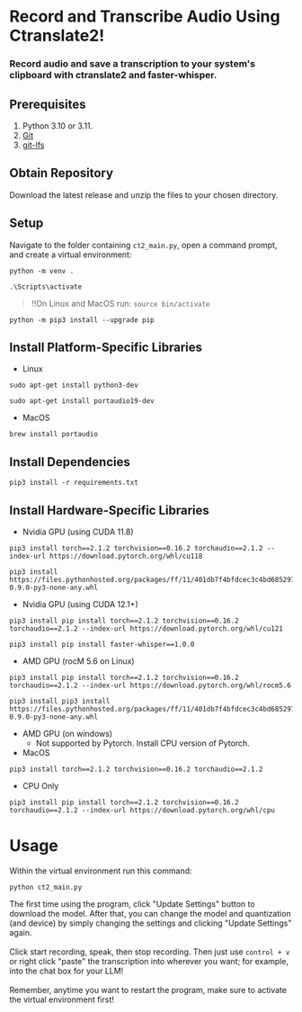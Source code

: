 # Record and Transcribe Audio Using Ctranslate2!
### Record audio and save a transcription to your system's clipboard with ctranslate2 and faster-whisper.

## Prerequisites
1) Python 3.10 or 3.11.
2) [Git](https://git-scm.com/downloads)
3) [git-lfs](https://git-lfs.com/)

## Obtain Repository

Download the latest release and unzip the files to your chosen directory.

## Setup
Navigate to the folder containing ```ct2_main.py```, open a command prompt, and create a virtual environment:
```
python -m venv .
```
```
.\Scripts\activate
```
  > ‼️On Linux and MacOS run: ```source bin/activate```
```
python -m pip3 install --upgrade pip
```
## Install Platform-Specific Libraries
* Linux
```
sudo apt-get install python3-dev
```
```
sudo apt-get install portaudio19-dev
```
* MacOS
```
brew install portaudio
```
## Install Dependencies
```
pip3 install -r requirements.txt
```
## Install Hardware-Specific Libraries
* Nvidia GPU (using CUDA 11.8)
```
pip3 install torch==2.1.2 torchvision==0.16.2 torchaudio==2.1.2 --index-url https://download.pytorch.org/whl/cu118
```
```
pip3 install https://files.pythonhosted.org/packages/ff/11/401db7f4bfdcec3c4bd685297c2fb11a3caa0a0fa3288bd209f973b877bb/faster_whisper-0.9.0-py3-none-any.whl
```
* Nvidia GPU (using CUDA 12.1+)
```
pip3 install pip install torch==2.1.2 torchvision==0.16.2 torchaudio==2.1.2 --index-url https://download.pytorch.org/whl/cu121
```
```
pip3 install pip install faster-whisper==1.0.0
```
* AMD GPU (rocM 5.6 on Linux)
```
pip3 install pip install torch==2.1.2 torchvision==0.16.2 torchaudio==2.1.2 --index-url https://download.pytorch.org/whl/rocm5.6
```
```
pip3 install pip3 install https://files.pythonhosted.org/packages/ff/11/401db7f4bfdcec3c4bd685297c2fb11a3caa0a0fa3288bd209f973b877bb/faster_whisper-0.9.0-py3-none-any.whl
```
* AMD GPU (on windows)
  * Not supported by Pytorch.  Install CPU version of Pytorch.
* MacOS
```
pip3 install torch==2.1.2 torchvision==0.16.2 torchaudio==2.1.2
```
* CPU Only
```
pip3 install pip install torch==2.1.2 torchvision==0.16.2 torchaudio==2.1.2 --index-url https://download.pytorch.org/whl/cpu
```

# Usage
Within the virtual environment run this command:
```
python ct2_main.py
```
The first time using the program, click "Update Settings" button to download the model.  After that, you can change the model and quantization (and device) by simply changing the settings and clicking "Update Settings" again.<br><br>
Click start recording, speak, then stop recording.  Then just use ```control + v``` or right click "paste" the transcription into wherever you want; for example, into the chat box for your LLM!<br><br>
Remember, anytime you want to restart the program, make sure to activate the virtual environment first!
